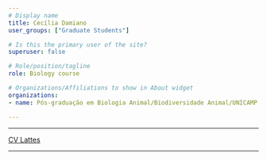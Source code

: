 ```yaml
---
# Display name
title: Cecília Damiano
user_groups: ["Graduate Students"]

# Is this the primary user of the site?
superuser: false

# Role/position/tagline
role: Biology course

# Organizations/Affiliations to show in About widget
organizations:
- name: Pós-graduação em Biologia Animal/Biodiversidade Animal/UNICAMP

---
```


---

[CV Lattes](http://lattes.cnpq.br/5058348826136179)

---
